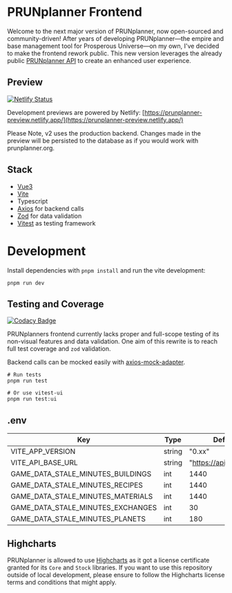 # PRUNplanner Frontend

Welcome to the next major version of PRUNplanner, now open-sourced and community-driven! After years of developing PRUNplanner—the empire and base management tool for Prosperous Universe—on my own, I've decided to make the frontend rework public. This new version leverages the already public [PRUNplanner API](https://api.prunplanner.org/docs) to create an enhanced user experience.

## Preview

[![Netlify Status](https://api.netlify.com/api/v1/badges/1a2b21d7-e057-4d2c-8533-425bdb5f2429/deploy-status)](https://prunplanner-preview.netlify.app/)

Development previews are powered by Netlify: [https://prunplanner-preview.netlify.app/](https://prunplanner-preview.netlify.app/)

Please Note, v2 uses the production backend. Changes made in the preview will be persisted to the database as if you would work with prunplanner.org.

## Stack

- [Vue3](https://vuejs.org/)
- [Vite](https://vite.dev/)
- Typescript
- [Axios](https://axios-http.com/) for backend calls
- [Zod](https://zod.dev/) for data validation
- [Vitest](https://vitest.dev/) as testing framework

# Development

Install dependencies with `pnpm install` and run the vite development:

```shell
pnpm run dev
```

## Testing and Coverage

[![Codacy Badge](https://app.codacy.com/project/badge/Coverage/23225951d9584a80b51256487975453b)](https://app.codacy.com/gh/PRUNplanner/frontend/dashboard?utm_source=gh&utm_medium=referral&utm_content=&utm_campaign=Badge_coverage)

PRUNplanners frontend currently lacks proper and full-scope testing of its non-visual features and data validation. One aim of this rewrite is to reach full test coverage and `zod` validation.

Backend calls can be mocked easily with [axios-mock-adapter](https://github.com/ctimmerm/axios-mock-adapter).

```shell
# Run tests
pnpm run test

# Or use vitest-ui
pnpm run test:ui
```

## .env

| Key                               | Type   | Default Value                 |
| --------------------------------- | ------ | ----------------------------- |
| VITE_APP_VERSION                  | string | "0.xx"                        |
| VITE_API_BASE_URL                 | string | "https://api.prunplanner.org" |
| GAME_DATA_STALE_MINUTES_BUILDINGS | int    | 1440                          |
| GAME_DATA_STALE_MINUTES_RECIPES   | int    | 1440                          |
| GAME_DATA_STALE_MINUTES_MATERIALS | int    | 1440                          |
| GAME_DATA_STALE_MINUTES_EXCHANGES | int    | 30                            |
| GAME_DATA_STALE_MINUTES_PLANETS   | int    | 180                           |

## Highcharts

PRUNplanner is allowed to use [Highcharts](https://www.highcharts.com/) as it got a license certificate granted for its `Core` and `Stock` libraries. If you want to use this repository outside of local development, please ensure to follow the Highcharts license terms and conditions that might apply.
